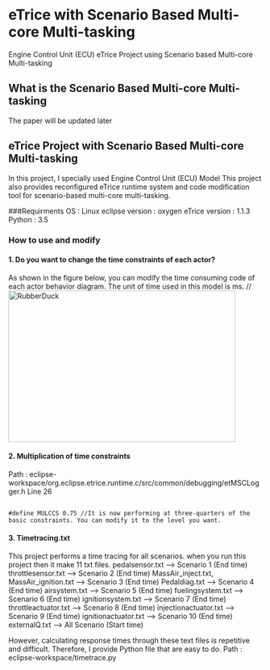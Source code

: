 # eTrice with Scenario Based Multi-core Multi-tasking
Engine Control Unit (ECU) eTrice Project using Scenario based Multi-core Multi-tasking

## What is the Scenario Based Multi-core Multi-tasking
The paper will be updated later

## eTrice Project with Scenario Based Multi-core Multi-tasking

In this project, I specially used Engine Control Unit (ECU) Model
This project also provides reconfigured eTrice runtime system and code modification tool for scenario-based multi-core multi-tasking.

###Requirments
OS : Linux
eclipse version : oxygen
eTrice version : 1.1.3
Python : 3.5

### How to use and modify
#### 1. Do you want to change the time constraints of each actor?
As shown in the figure below, you can modify the time consuming code of each actor behavior diagram. 
The unit of time used in this model is ms.
//<img src="/path/to/img.jpg" width="450px" height="300px" title="px(픽셀) 크기 설정" alt="RubberDuck"></img><br/>

#### 2. Multiplication of time constraints
Path : eclipse-workspace/org.eclipse.etrice.runtime.c/src/common/debugging/etMSCLogger.h
Line 26
<pre><code>
#define MULCCS 0.75 //It is now performing at three-quarters of the basic constraints. You can modify it to the level you want.
</code></pre>

#### 3. Timetracing.txt
This project performs a time tracing for all scenarios.
when you run this project then it make 11 txt files.
pedalsensor.txt --> Scenario 1 (End time)
throttlesensor.txt --> Scenario 2 (End time)
MassAir_inject.txt, MassAir_ignition.txt --> Scenario 3 (End time)
Pedaldiag.txt --> Scenario 4 (End time)
airsystem.txt --> Scenario 5 (End time)
fuelingsystem.txt --> Scenario 6 (End time)
ignitionsystem.txt --> Scenario 7 (End time)
throttleactuator.txt --> Scenario 8 (End time)
injectionactuator.txt --> Scenario 9 (End time)
ignitionactuator.txt --> Scenario 10 (End time)
externalQ.txt --> All Scenario (Start time)

However, calculating response times through these text files is repetitive and difficult. Therefore, I provide Python file that are easy to do.
Path : eclipse-workspace/timetrace.py
